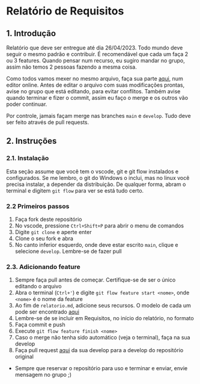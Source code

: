# Relatório de Requisitos

## 1. Introdução

Relatório que deve ser entregue até dia 26/04/2023. Todo mundo deve seguir o mesmo padrão e contribuir. É recomendável que cada um faça 2 ou 3 features. Quando pensar num recurso, eu sugiro mandar no grupo, assim não temos 2 pessoas fazendo a mesma coisa.

Como todos vamos mexer no mesmo arquivo, faça sua parte [aqui](https://stackedit.io/app), num editor online. Antes de editar o arquivo com suas modificações prontas, avise no grupo que está editando, para evitar conflitos. Também avise quando terminar e fizer o commit, assim eu faço o merge e os outros vão poder continuar.

Por controle, jamais façam merge nas branches `main` e `develop`. Tudo deve ser feito através de pull requests.

## 2. Instruções

### 2.1. Instalação

Esta seção assume que você tem o vscode, git e git flow instalados e configurados. Se me lembro, o git do Windows o inclui, mas no linux você precisa instalar, a depender da distribuição. De qualquer forma, abram o terminal e digitem `git flow` para ver se está tudo certo.

### 2.2 Primeiros passos

1. Faça fork deste repositório
2. No vscode, pressione `Ctrl+Shift+P` para abrir o menu de comandos
3. Digite `git clone` e aperte enter
4. Clone o seu fork e abra
5. No canto inferior esquerdo, onde deve estar escrito `main`, clique e selecione `develop`. Lembre-se de fazer pull

### 2.3. Adicionando feature

1. Sempre faça pull antes de começar. Certifique-se de ser o único editando o arquivo
2. Abra o terminal (`Ctrl+'`) e digite `git flow feature start <nome>`, onde `<nome>` é o nome da feature
3. Ao fim de `relatorio.md`, adicione seus recursos. O modelo de cada um pode ser encontrado [aqui](https://github.com/wchar-t/relatorio-es-2023-01/blob/develop/formato.md)
4. Lembre-se de se incluir em Requisitos, no início do relatório, no formato
5. Faça commit e push
6. Execute `git flow feature finish <nome>`
7. Caso o merge não tenha sido automático (veja o terminal), faça na sua develop
8. Faça pull request [aqui](https://github.com/wchar-t/relatorio-es-2023-01/compare) da sua develop para a develop do repositório original

- Sempre que reservar o repositório para uso e terminar e enviar, envie mensagem no grupo ;)